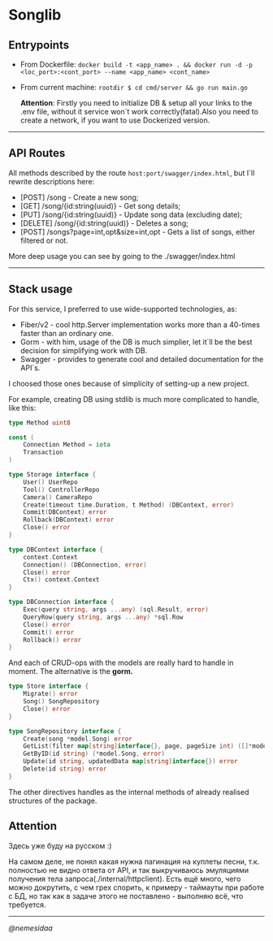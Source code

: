 # Songlib

## Entrypoints

* From Dockerfile: `docker build -t <app_name> . && docker run -d -p <loc_port>:<cont_port> --name <app_name> <cont_name> `
* From current machine: `rootdir $ cd cmd/server && go run main.go`

  **Attention**: Firstly you need to initialize DB & setup all your links to the .env file, without it service won`t work correctly(fatal).Also you need to create a network, if you want to use Dockerized version.

---

## API Routes

All methods described by the route `host:port/swagger/index.html`, but I`ll rewrite descriptions here:

* [POST] /song - Create a new song;
* [GET] /song/{id:string(uuid)} - Get song details;
* [PUT] /song/{id:string(uuid)} - Update song data (excluding date);
* [DELETE] /song/{id:string(uuid)} - Deletes a song;
* [POST] /songs?page=int,opt&size=int,opt - Gets a list of songs, either filtered or not.

More deep usage you can see by going to the ./swagger/index.html

---

## Stack usage

For this service, I preferred to use wide-supported technologies, as:

* Fiber/v2 - cool http.Server implementation works more than a 40-times faster than an ordinary one.
* Gorm - with him, usage of the DB is much simplier, let it`ll be the best decision for simplifying work with DB.
* Swagger - provides to generate cool and detailed documentation for the API`s.

I choosed those ones because of simplicity of setting-up a new project.

For example, creating DB using stdlib is much more complicated to handle, like this:

```go
type Method uint8

const (
	Connection Method = iota
	Transaction
)

type Storage interface {
	User() UserRepo
	Tool() ControllerRepo
	Camera() CameraRepo
	Create(timeout time.Duration, t Method) (DBContext, error)
	Commit(DBContext) error
	Rollback(DBContext) error
	Close() error
}

type DBContext interface {
	context.Context
	Connection() (DBConnection, error)
	Close() error
	Ctx() context.Context
}

type DBConnection interface {
	Exec(query string, args ...any) (sql.Result, error)
	QueryRow(query string, args ...any) *sql.Row
	Close() error
	Commit() error
	Rollback() error
}
```

And each of CRUD-ops with the models are really hard to handle in moment. The alternative is the **gorm.** 

```go
type Store interface {
	Migrate() error
	Song() SongRepository
	Close() error
}

type SongRepository interface {
	Create(song *model.Song) error
	GetList(filter map[string]interface{}, page, pageSize int) ([]*model.Song, error)
	GetByID(id string) (*model.Song, error)
	Update(id string, updatedData map[string]interface{}) error
	Delete(id string) error
}
```

The other directives handles as the internal methods of already realised structures of the package.

## Attention

Здесь уже буду на русском :)

На самом деле, не понял какая нужна пагинация на куплеты песни, т.к. полностью не видно ответа от API, и так выкручиваюсь эмуляциями получения тела запроса(./internal/httpclient). Есть ещё много, чего можно докрутить, с чем грех спорить, к примеру - таймауты при работе с БД, но так как в задаче этого не поставлено - выполняю всё, что требуется.

---

*@nemesidaa*
